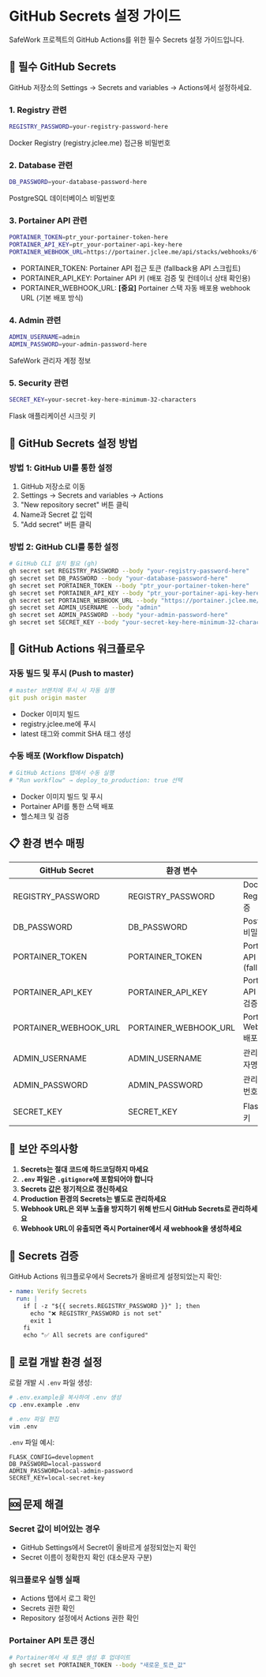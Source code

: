 # GitHub Secrets 설정 가이드

SafeWork 프로젝트의 GitHub Actions를 위한 필수 Secrets 설정 가이드입니다.

## 📌 필수 GitHub Secrets

GitHub 저장소의 Settings → Secrets and variables → Actions에서 설정하세요.

### 1. Registry 관련
```bash
REGISTRY_PASSWORD=your-registry-password-here
```
Docker Registry (registry.jclee.me) 접근용 비밀번호

### 2. Database 관련
```bash
DB_PASSWORD=your-database-password-here
```
PostgreSQL 데이터베이스 비밀번호

### 3. Portainer API 관련
```bash
PORTAINER_TOKEN=ptr_your-portainer-token-here
PORTAINER_API_KEY=ptr_your-portainer-api-key-here
PORTAINER_WEBHOOK_URL=https://portainer.jclee.me/api/stacks/webhooks/6f15dcc8-7336-4e21-b6b2-5afd950d4c64
```
- PORTAINER_TOKEN: Portainer API 접근 토큰 (fallback용 API 스크립트)
- PORTAINER_API_KEY: Portainer API 키 (배포 검증 및 컨테이너 상태 확인용)
- PORTAINER_WEBHOOK_URL: **[중요]** Portainer 스택 자동 배포용 webhook URL (기본 배포 방식)

### 4. Admin 관련
```bash
ADMIN_USERNAME=admin
ADMIN_PASSWORD=your-admin-password-here
```
SafeWork 관리자 계정 정보

### 5. Security 관련
```bash
SECRET_KEY=your-secret-key-here-minimum-32-characters
```
Flask 애플리케이션 시크릿 키

## 🔧 GitHub Secrets 설정 방법

### 방법 1: GitHub UI를 통한 설정
1. GitHub 저장소로 이동
2. Settings → Secrets and variables → Actions
3. "New repository secret" 버튼 클릭
4. Name과 Secret 값 입력
5. "Add secret" 버튼 클릭

### 방법 2: GitHub CLI를 통한 설정
```bash
# GitHub CLI 설치 필요 (gh)
gh secret set REGISTRY_PASSWORD --body "your-registry-password-here"
gh secret set DB_PASSWORD --body "your-database-password-here"
gh secret set PORTAINER_TOKEN --body "ptr_your-portainer-token-here"
gh secret set PORTAINER_API_KEY --body "ptr_your-portainer-api-key-here"
gh secret set PORTAINER_WEBHOOK_URL --body "https://portainer.jclee.me/api/stacks/webhooks/6f15dcc8-7336-4e21-b6b2-5afd950d4c64"
gh secret set ADMIN_USERNAME --body "admin"
gh secret set ADMIN_PASSWORD --body "your-admin-password-here"
gh secret set SECRET_KEY --body "your-secret-key-here-minimum-32-characters"
```

## 🚀 GitHub Actions 워크플로우

### 자동 빌드 및 푸시 (Push to master)
```yaml
# master 브랜치에 푸시 시 자동 실행
git push origin master
```
- Docker 이미지 빌드
- registry.jclee.me에 푸시
- latest 태그와 commit SHA 태그 생성

### 수동 배포 (Workflow Dispatch)
```yaml
# GitHub Actions 탭에서 수동 실행
# "Run workflow" → deploy_to_production: true 선택
```
- Docker 이미지 빌드 및 푸시
- Portainer API를 통한 스택 배포
- 헬스체크 및 검증

## 📋 환경 변수 매핑

| GitHub Secret | 환경 변수 | 용도 |
|--------------|----------|------|
| REGISTRY_PASSWORD | REGISTRY_PASSWORD | Docker Registry 인증 |
| DB_PASSWORD | DB_PASSWORD | PostgreSQL 비밀번호 |
| PORTAINER_TOKEN | PORTAINER_TOKEN | Portainer API 인증 (fallback) |
| PORTAINER_API_KEY | PORTAINER_API_KEY | Portainer API 키 (배포 검증) |
| PORTAINER_WEBHOOK_URL | PORTAINER_WEBHOOK_URL | Portainer Webhook 배포 |
| ADMIN_USERNAME | ADMIN_USERNAME | 관리자 사용자명 |
| ADMIN_PASSWORD | ADMIN_PASSWORD | 관리자 비밀번호 |
| SECRET_KEY | SECRET_KEY | Flask 시크릿 키 |

## 🔐 보안 주의사항

1. **Secrets는 절대 코드에 하드코딩하지 마세요**
2. **`.env` 파일은 `.gitignore`에 포함되어야 합니다**
3. **Secrets 값은 정기적으로 갱신하세요**
4. **Production 환경의 Secrets는 별도로 관리하세요**
5. **Webhook URL은 외부 노출을 방지하기 위해 반드시 GitHub Secrets로 관리하세요**
6. **Webhook URL이 유출되면 즉시 Portainer에서 새 webhook을 생성하세요**

## 🧪 Secrets 검증

GitHub Actions 워크플로우에서 Secrets가 올바르게 설정되었는지 확인:

```yaml
- name: Verify Secrets
  run: |
    if [ -z "${{ secrets.REGISTRY_PASSWORD }}" ]; then
      echo "❌ REGISTRY_PASSWORD is not set"
      exit 1
    fi
    echo "✅ All secrets are configured"
```

## 📝 로컬 개발 환경 설정

로컬 개발 시 `.env` 파일 생성:

```bash
# .env.example을 복사하여 .env 생성
cp .env.example .env

# .env 파일 편집
vim .env
```

`.env` 파일 예시:
```env
FLASK_CONFIG=development
DB_PASSWORD=local-password
ADMIN_PASSWORD=local-admin-password
SECRET_KEY=local-secret-key
```

## 🆘 문제 해결

### Secret 값이 비어있는 경우
- GitHub Settings에서 Secret이 올바르게 설정되었는지 확인
- Secret 이름이 정확한지 확인 (대소문자 구분)

### 워크플로우 실행 실패
- Actions 탭에서 로그 확인
- Secrets 권한 확인
- Repository 설정에서 Actions 권한 확인

### Portainer API 토큰 갱신
```bash
# Portainer에서 새 토큰 생성 후 업데이트
gh secret set PORTAINER_TOKEN --body "새로운_토큰_값"
```